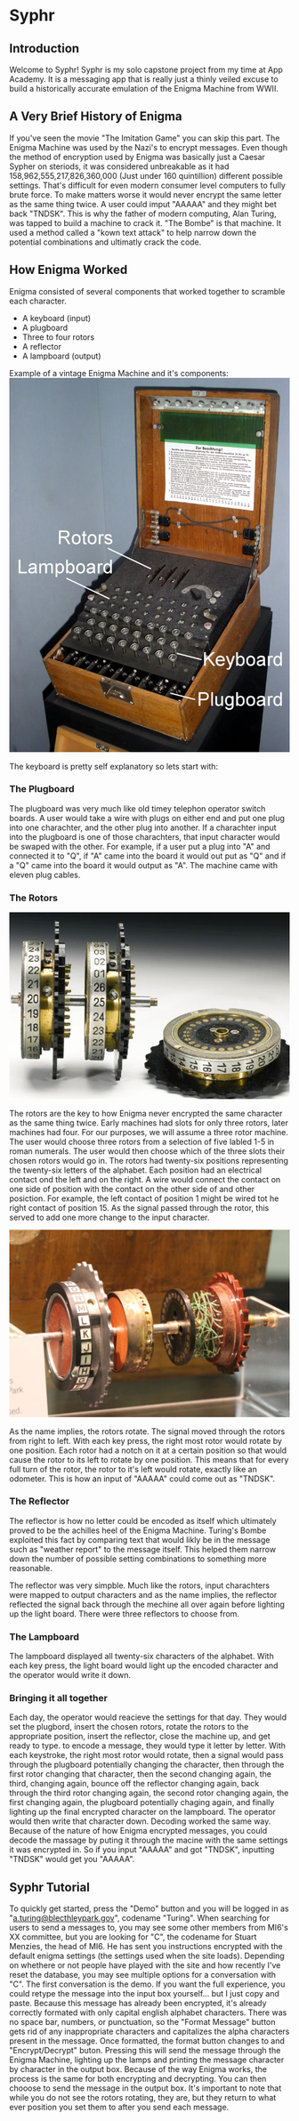 # Syphr


## Introduction
Welcome to Syphr! Syphr is my solo capstone project from my time at App Academy. It is a messaging app that is really just a thinly veiled excuse to build a historically accurate emulation of the Enigma Machine from WWII.

## A Very Brief History of Enigma
If you've seen the movie "The Imitation Game" you can skip this part. The Enigma Machine was used by the Nazi's to encrypt messages. Even though the method of encryption used by Enigma was basically just a Caesar Sypher on steriods, it was considered unbreakable as it had 158,962,555,217,826,360,000 (Just under 160 quintillion) different possible settings. That's difficult for even modern consumer level computers to fully brute force. To make matters worse it would never encrypt the same letter as the same thing twice. A user could imput "AAAAA" and they might bet back "TNDSK". This is why the father of modern computing, Alan Turing, was tapped to build a machine to crack it. "The Bombe" is that machine. It used a method called a "kown text attack" to help narrow down the potential combinations and ultimatly crack the code.


## How Enigma Worked
Enigma consisted of several components that worked together to scramble each character.
  * A keyboard (input)
  * A plugboard
  * Three to four rotors
  * A reflector
  * A lampboard (output)

Example of a vintage Enigma Machine and it's components:
![Labeled Enigma](https://github.com/lentzsch/Syphr/blob/main/react-app/public/images/1280px-EnigmaMachineLabeled.jpeg)

The keyboard is pretty self explanatory so lets start with:

### The Plugboard
The plugboard was very much like old timey telephon operator switch boards. A user would take a wire with plugs on either end and put one plug into one charachter, and the other plug into another. If a charachter input into the plugboard is one of those charachters, that input character would be swaped with the other. For example, if a user put a plug into "A" and connected it to "Q", if "A" came into the board it would out put as "Q" and if a "Q" came into the board it would output as "A". The machine came with eleven plug cables.

### The Rotors

![Rotor Example](https://github.com/lentzsch/Syphr/blob/main/react-app/public/images/640_enigma-rotors.jpeg?raw=true)

The rotors are the key to how Enigma never encrypted the same character as the same thing twice. Early machines had slots for only three rotors, later machines had four. For our purposes, we will assume a three rotor machine. The user would choose three rotors from a selection of five labled 1-5 in roman numerals. The user would then choose which of the three slots their chosen rotors would go in. The rotors had twenty-six positions representing the twenty-six letters of the alphabet. Each position had an electrical contact ond the left and on the right. A wire would connect the contact on one side of position with the contact on the other side of and other posiction. For example, the left contact of position 1 might be wired tot he right contact of position 15. As the signal passed through the rotor, this served to add one more change to the input character.

![Deconstructed Rotor](https://github.com/lentzsch/Syphr/blob/main/react-app/public/images/rotor_deconstructed.jpeg?raw=true)

As the name implies, the rotors rotate. The signal moved through the rotors from right to left. With each key press, the right most rotor would rotate by one position. Each rotor had a notch on it at a certain position so that would cause the rotor to its left to rotate by one position. This means that for every full turn of the rotor, the rotor to it's left would rotate, exactly like an odometer. This is how an input of "AAAAA" could come out as "TNDSK".

### The Reflector

The reflector is how no letter could be encoded as itself which ultimately proved to be the achilles heel of the Enigma Machine. Turing's Bombe exploited this fact by comparing text that would likly be in the message such as "weather report" to the message itself. This helped them narrow down the number of possible setting combinations to something more reasonable.

The reflector was very simpble. Much like the rotors, input charachters were mapped to output characters and as the name implies, the reflector reflected the signal back through the mechine all over again before lighting up the light board. There were three reflectors to choose from.

### The Lampboard

The lampboard displayed all twenty-six characters of the alphabet. With each key press, the light board would light up the encoded character and the operator would write it down.

### Bringing it all together

Each day, the operator would reacieve the settings for that day. They would set the plugbord, insert the chosen rotors, rotate the rotors to the appropriate position, insert the reflector, close the machine up, and get ready to type. to encode a message, they would type it letter by letter. With each keystroke, the right most rotor would rotate, then a signal would pass through the plugboard potentially changing the character, then through the first rotor changing that character, then the second changing again, the third, changing again, bounce off the reflector changing again, back through the third rotor changing again, the second rotor changing again, the first changing again, the plugboard potentially chaging again, and finally lighting up the final encrypted character on the lampboard. The operator would then write that character down. Decoding worked the same way. Because of the nature of how Enigma encrypted messages, you could decode the massage by puting it through the macine with the same settings it was encrypted in. So if you input "AAAAA" and got "TNDSK", inputting "TNDSK" would get you "AAAAA".


## Syphr Tutorial

To quickly get started, press the "Demo" button and you will be logged in as "a.turing@blecthleypark.gov", codename "Turing". When searching for users to send a messages to, you may see some other members from MI6's XX committee, but you are looking for "C", the codename for Stuart Menzies, the head of MI6. He has sent you instructions encrypted with the default enigma settings (the settings used when the site loads). Depending on whethere or not people have played with the site and how recently I've reset the database, you may see multiple options for a conversation with "C". The first conversation is the demo. If you want the full experience, you could retype the message into the input box yourself... but I just copy and paste. Because this message has already been encrypted, it's already correctly formated with only capital english alphabet characters. There was no space bar, numbers, or punctuation, so the "Format Message" button gets rid of any inappropriate characters and capitalizes the alpha characters present in the message. Once formatted, the format button changes to and "Encrypt/Decrypt" buton. Pressing this will send the message through the Enigma Machine, lighting up the lamps and printing the message character by character in the output box. Because of the way Enigma works, the process is the same for both encrypting and decrypting. You can then chooose to send the message in the output box. It's important to note that while you do not see the rotors rotating, they are, but they return to what ever position you set them to after you send each message.

